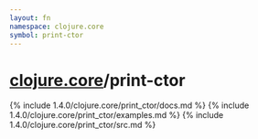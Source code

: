 ```yaml
---
layout: fn
namespace: clojure.core
symbol: print-ctor
---
```


# [clojure.core](../)/print-ctor

{% include 1.4.0/clojure.core/print_ctor/docs.md %}
{% include 1.4.0/clojure.core/print_ctor/examples.md %}
{% include 1.4.0/clojure.core/print_ctor/src.md %}


